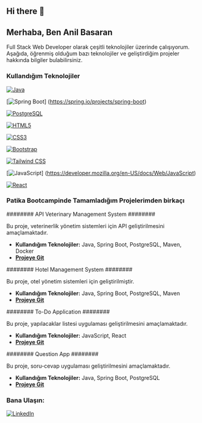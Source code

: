 
## Hi there 👋

## Merhaba, Ben Anil Basaran

Full Stack Web Developer olarak çeşitli teknolojiler üzerinde çalışıyorum. Aşağıda, öğrenmiş olduğum bazı teknolojiler ve geliştirdiğim projeler hakkında bilgiler bulabilirsiniz.

### Kullandığım Teknolojiler

[![Java](https://img.shields.io/badge/Java-ED8B00?style=for-the-badge&logo=java&logoColor=white)](https://www.java.com/)

[![Spring Boot](https://img.shields.io/badge/Spring_Boot-6DB33F?style=for-the-badge&logo=spring-boot&logoColor=white)]
(https://spring.io/projects/spring-boot)

[![PostgreSQL](https://img.shields.io/badge/PostgreSQL-316192?style=for-the-badge&logo=postgresql&logoColor=white)](https://www.postgresql.org/)

[![HTML5](https://img.shields.io/badge/HTML5-E34F26?style=for-the-badge&logo=html5&logoColor=white)](https://developer.mozilla.org/en-US/docs/Web/Guide/HTML/HTML5)

[![CSS3](https://img.shields.io/badge/CSS3-1572B6?style=for-the-badge&logo=css3&logoColor=white)](https://developer.mozilla.org/en-US/docs/Web/CSS)

[![Bootstrap](https://img.shields.io/badge/Bootstrap-563D7C?style=for-the-badge&logo=bootstrap&logoColor=white)](https://getbootstrap.com/)

[![Tailwind CSS](https://img.shields.io/badge/Tailwind_CSS-38B2AC?style=for-the-badge&logo=tailwind-css&logoColor=white)](https://tailwindcss.com/)

[![JavaScript](https://img.shields.io/badge/JavaScript-F7DF1E?style=for-the-badge&logo=javascript&logoColor=black)]
(https://developer.mozilla.org/en-US/docs/Web/JavaScript)

[![React](https://img.shields.io/badge/React-20232A?style=for-the-badge&logo=react&logoColor=61DAFB)](https://reactjs.org/)

### Patika Bootcampinde Tamamladığım Projelerimden birkaçı ### 


 ########  API Veterinary Management System  ########


Bu proje, veterinerlik yönetim sistemleri için API geliştirilmesini amaçlamaktadır.

- **Kullandığım Teknolojiler:** Java, Spring Boot, PostgreSQL, Maven, Docker
- **[Projeye Git](https://github.com/AnilBASARAN/patika-hafta13-veteriner-projesi)**

########  Hotel Management System  ########


Bu proje, otel yönetim sistemleri için geliştirilmiştir.

- **Kullandığım Teknolojiler:** Java, Spring Boot, PostgreSQL, Maven
- **[Projeye Git](https://github.com/AnilBASARAN/patika-hafta8-turizm-bitirme-odevi)**

 ########  To-Do Application  ########

 

Bu proje, yapılacaklar listesi uygulaması geliştirilmesini amaçlamaktadır.

- **Kullandığım Teknolojiler:** JavaScript, React
- **[Projeye Git](https://github.com/AnilBASARAN/patika-todolist)**

######## Question App ########


Bu proje, soru-cevap uygulaması geliştirilmesini amaçlamaktadır.

- **Kullandığım Teknolojiler:** Java, Spring Boot, PostgreSQL
- **[Projeye Git](https://github.com/AnilBASARAN/patika-react-questionapp)**




### Bana Ulaşın:
[![LinkedIn](https://img.shields.io/badge/LinkedIn-0A66C2?style=for-the-badge&logo=linkedin&logoColor=white)](https://www.linkedin.com/in/anılbaşaran/)


